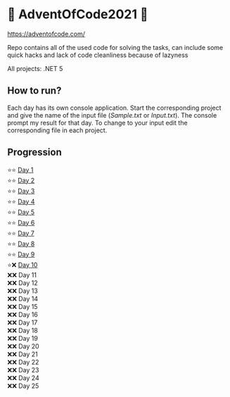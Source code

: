 # 🎄 AdventOfCode2021 🎄
https://adventofcode.com/

Repo contains all of the used code for solving the tasks, can include some quick hacks and lack of code cleanliness because of lazyness

All projects: .NET 5

## How to run?
Each day has its own console application. Start the corresponding project and give the name of the input file (*Sample.txt* or *Input.txt*). 
The console prompt my result for that day. To change to your input edit the corresponding file in each project.

## Progression
:star::star: [Day 1](/AdventOfCode2021/Day1) \
:star::star: [Day 2](/AdventOfCode2021/Day2) \
:star::star: [Day 3](/AdventOfCode2021/Day3) \
:star::star: [Day 4](/AdventOfCode2021/Day4) \
:star::star: [Day 5](/AdventOfCode2021/Day5)\
:star::star: [Day 6](/AdventOfCode2021/Day6)\
:star::star: [Day 7](/AdventOfCode2021/Day7)\
:star::star: [Day 8](/AdventOfCode2021/Day8)\
:star::star: [Day 9](/AdventOfCode2021/Day9) \
:star::x: [Day 10](/AdventOfCode2021/Day10) \
:x::x: Day 11 \
:x::x: Day 12 \
:x::x: Day 13 \
:x::x: Day 14 \
:x::x: Day 15 \
:x::x: Day 16 \
:x::x: Day 17 \
:x::x: Day 18 \
:x::x: Day 19 \
:x::x: Day 20 \
:x::x: Day 21 \
:x::x: Day 22 \
:x::x: Day 23 \
:x::x: Day 24 \
:x::x: Day 25
